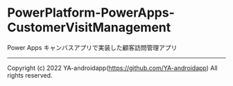 # PowerPlatform-PowerApps-CustomerVisitManagement

Power Apps キャンバスアプリで実装した顧客訪問管理アプリ

---

Copyright (c) 2022 YA-androidapp(https://github.com/YA-androidapp) All rights reserved.
